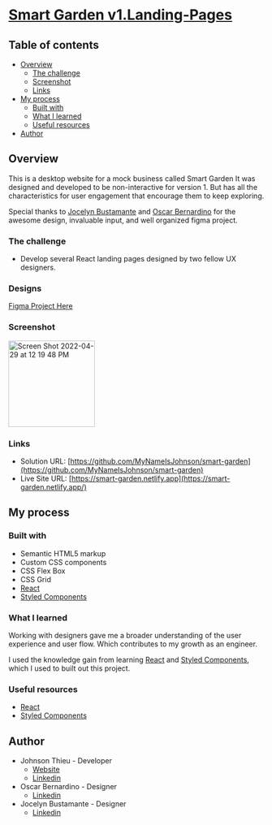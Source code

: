 # [Smart Garden v1.Landing-Pages](https://smart-garden.netlify.app/) 
## Table of contents

- [Overview](#overview)
  - [The challenge](#the-challenge)
  - [Screenshot](#screenshot)
  - [Links](#links)
- [My process](#my-process)
  - [Built with](#built-with)
  - [What I learned](#what-i-learned)
  - [Useful resources](#useful-resources)
- [Author](#author)

## Overview

This is a desktop website for a mock business called Smart Garden It was designed and developed to be non-interactive for version 1. But has all the characteristics for user engagement that encourage them to keep exploring. 

Special thanks to [Jocelyn Bustamante](https://www.linkedin.com/in/jocelynbusta) and [Oscar Bernardino](https://www.linkedin.com/in/oscar-bernardino-90811616b) for the awesome design, invaluable input, and well organized figma project.

### The challenge

- Develop several React landing pages designed by two fellow UX designers.

### Designs

[Figma Project Here](https://www.figma.com/file/qqcje1evJ85n7SxUAXFb54/Untitled?node-id=145%3A216)

### Screenshot 
<img width="170" alt="Screen Shot 2022-04-29 at 12 19 48 PM" src="https://user-images.githubusercontent.com/38548029/166045821-e729d798-3769-4d3e-9df6-db2d91920068.png">

### Links

- Solution URL: [https://github.com/MyNameIsJohnson/smart-garden](https://github.com/MyNameIsJohnson/smart-garden)
- Live Site URL: [https://smart-garden.netlify.app](https://smart-garden.netlify.app/)

## My process

### Built with

- Semantic HTML5 markup
- Custom CSS components
- CSS Flex Box
- CSS Grid
- [React](https://reactjs.org/)
- [Styled Components](https://styled-components.com/)

### What I learned

Working with designers gave me a broader understanding of the user experience and user flow. Which contributes to my growth as an engineer.

I used the knowledge gain from learning [React](https://reactjs.org/) and [Styled Components](https://styled-components.com/), which I used to built out this project.


### Useful resources

- [React](https://reactjs.org/)
- [Styled Components](https://styled-components.com/)

## Author

- Johnson Thieu - Developer
  - [Website](https://johnsonthieu-react-portfolio.netlify.app/)
  - [Linkedin](https://www.linkedin.com/in/johnson-thieu/)
- Oscar Bernardino - Designer
  - [Linkedin](https://www.linkedin.com/in/oscar-bernardino-90811616b)
- Jocelyn Bustamante - Designer
  - [Linkedin](https://www.linkedin.com/in/jocelynbusta)
